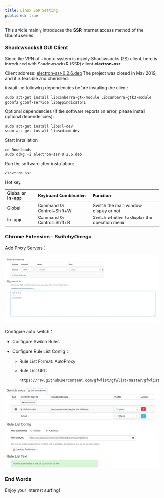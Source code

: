 ```yaml
---
title: Linux SSR Setting
published: true
---
```


This article mainly introduces the **SSR** Internet access method of the Ubuntu series.

### ShadowsocksR GUI Client

Since the VPN of Ubuntu system is mainly Shadowsocks (SS) client, here is introduced with ShadowsocksR (SSR) client **electron-ssr**.

Client address: [electron-ssr-0.2.6.deb](https://github.com/qingshuisiyuan/electron-ssr-backup/releases/download/v0.2.6/electron-ssr-0.2.6.deb) The project was closed in May 2019, and it is feasible and cherished.

Install the following dependencies before installing the client:

```shell
sudo apt-get install libcanberra-gtk-module libcanberra-gtk3-module gconf2 gconf-service libappindicator1
```

<!-- more -->

Optional dependencies (If the software reports an error, please install optional dependencies):

```shell
sudo apt-get install libssl-dev
sudo apt-get install libsodium-dev
```

Start installation

```shell
cd Downloads
sudo dpkg -i electron-ssr-0.2.6.deb
```

Run the software after installation:

```shell
electron-ssr
```

Hot key:

| Global or In-app  | Keyboard Combination                    | Function                |
|:-------------|:---------------------------|:--------------------|
| Global    | Command Or Control+Shift+W | Switch the main window display or not       |
| In-app  | Command Or Control+Shift+B | Switch whether to display the operation menu  |


### Chrome Extension - SwitchyOmega

Add Proxy Servers：

![proxy:](/images/20200329/sendpix0.jpg)

Configure auto switch：


*   Configure Switch Rules

*   Configure Rule List Config：

    *   Rule List Format:   AutoProxy
    *   Rule List URL:

        ```shell
        https://raw.githubusercontent.com/gfwlist/gfwlist/master/gfwlist.txt
        ```

![auto switch:](/images/20200329/sendpix1.jpg)

### End Words

Enjoy your Internet surfing!
